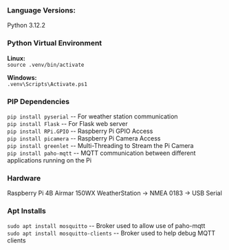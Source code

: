 ### Language Versions:
Python 3.12.2

### Python Virtual Environment
**Linux:**  
`source .venv/bin/activate`  

**Windows:**  
`.venv\Scripts\Activate.ps1`

### PIP Dependencies
`pip install pyserial` -- For weather station communication  
`pip install Flask` -- For Flask web server  
`pip install RPi.GPIO` -- Raspberry Pi GPIO Access  
`pip install picamera` -- Raspberry Pi Camera Access  
`pip install greenlet` -- Multi-Threading to Stream the Pi Camera  
`pip install paho-mqtt` -- MQTT communication between different applications running on the Pi

### Hardware
Raspberry Pi 4B
Airmar 150WX WeatherStation → NMEA 0183 → USB Serial

### Apt Installs
`sudo apt install mosquitto` -- Broker used to allow use of paho-mqtt  
`sudo apt install mosquitto-clients` -- Broker used to help debug MQTT clients  

